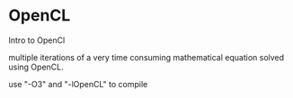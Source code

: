 # OpenCL
 Intro to OpenCl


multiple iterations of a very time consuming mathematical equation solved using OpenCL.

use "-O3" and "-lOpenCL" to compile
